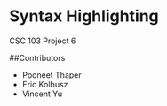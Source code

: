# Syntax Highlighting
CSC 103 Project 6

##Contributors
* Pooneet Thaper
* Eric Kolbusz
* Vincent Yu
